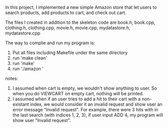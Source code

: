 In this project, I implemented a new simple Amazon store that let users to search 
products, add products to cart, and check out cart.

The files I created in addition to the skeleton code are book.h, book.cpp, clothing.h,
clothing.cpp, movie.h, movie.cpp, mydatastore.h, mydatastore.cpp

The way to complie and run my program is:
1. Put all files including Makefile under the same directory
2. run 'make clean'
3. run 'make'
4. run './amazon <the datastore file you want>'

notes:
1. I assumed when cart is empty, we wouldn't show anything to user. So when you do VIEWCART on empty cart, nothing will be printed.
2. I assumed when if an user tries to add a hit to their cart with a non-existant index, we would consider it an invalid request and show user an error message "Invalid request". For example, there were 3 hits with in the last search (with indices 1, 2, 3), if user input ADD <username> 4, my program will show user "Invalid request".